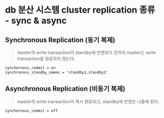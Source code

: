 # db 분산 시스템 cluster replication 종류 - sync & async

## Synchronous Replication (동기 복제)

> master의 write transaction이 standby에 반영되기 전까지 master는 write transaction을 완료하지 않는다.

```txt
synchornous_commit = on
synchronous_standby_names = 'standby1,standby2'
```

## Asynchronous Replication (비동기 복제)

> master의 write transaction이 즉시 완료되고, standby에 반영은 나중에 된다.

```txt
synchornous_commit = off
```
